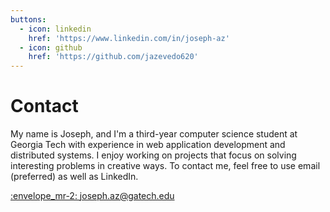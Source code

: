 ```yaml
---
buttons:
  - icon: linkedin
    href: 'https://www.linkedin.com/in/joseph-az'
  - icon: github
    href: 'https://github.com/jazevedo620'
---
```


# Contact

My name is Joseph, and I'm a third-year computer science student at Georgia Tech with experience in web application development and distributed systems. I enjoy working on projects that focus on solving interesting problems in creative ways. To contact me, feel free to use email (preferred) as well as LinkedIn.

[:envelope_mr-2: joseph.az@gatech.edu](mailto:joseph.az@gatech.edu)
